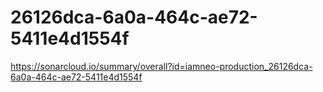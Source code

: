 # 26126dca-6a0a-464c-ae72-5411e4d1554f
https://sonarcloud.io/summary/overall?id=iamneo-production_26126dca-6a0a-464c-ae72-5411e4d1554f
